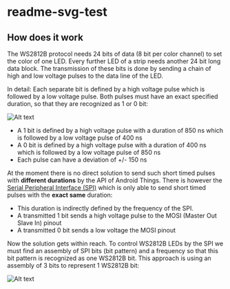 # readme-svg-test
How does it work
---------------------
The WS2812B protocol needs 24 bits of data (8 bit per color channel) to set the color of one LED. Every further LED of a strip needs another 24 bit long data block. The transmission of these bits is done by sending a chain of high and low voltage pulses to the data line of the LED. 

In detail: Each separate bit is defined by a high voltage pulse which is followed by a low voltage pulse. Both pulses must have an exact specified duration, so that they are recognized as 1 or 0 bit: 

![Alt text](https://rawgit.com/Ic-ks/readme-svg-test/master/ws2812b-timings.svg "WS2812B Timings")
* A 1 bit is defined by a high voltage pulse with a duration of 850 ns which is followed by a low voltage pulse of 400 ns
* A 0 bit is defined by a high voltage pulse with a duration of 400 ns which is followed by a low voltage pulse of 850 ns
* Each pulse can have a deviation of +/- 150 ns 

At the moment there is no direct solution to send such short timed pulses with **different durations** by the API of Android Things. There is however the [Serial Peripheral Interface (SPI)](https://developer.android.com/things/sdk/pio/spi.html) which is only able to send short timed pulses with the **exact same** duration: 
* This duration is indirectly defined by the frequency of the SPI. 
* A transmitted 1 bit sends a high voltage pulse to the MOSI (Master Out Slave In) pinout 
* A transmitted 0 bit sends a low voltage the MOSI pinout

Now the solution gets within reach. To control WS2812B LEDs by the SPI we must find an assembly of SPI bits (bit pattern) and a frequency so that this bit pattern is recognized as one WS2812B bit.
This approach is using an assembly of 3 bits to represent 1 WS2812B bit:

![Alt text](https://rawgit.com/Ic-ks/readme-svg-test/master/ws2812b-pattern.svg "WS2812B Bit Pattern")
